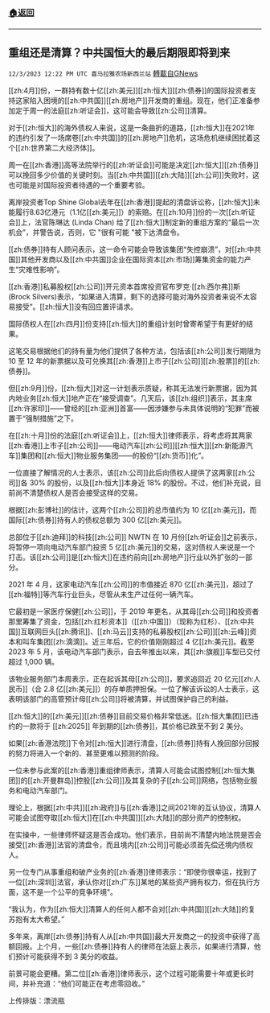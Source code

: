 ###  [:house:返回](README.md)
---


## 重组还是清算？中共国恒大的最后期限即将到来
`12/3/2023 12:22 PM UTC 喜马拉雅农场新西兰站` [轉載自GNews](https://gnews.org/articles/2065983)

[[zh:4月]]份，一群持有数十亿[[zh:美元]][[zh:恒大]][[zh:债券]]的国际投资者支持这家陷入困境的[[zh:中共国]][[zh:房地产]]开发商的重组。现在，他们正准备参加定于周一的法庭[[zh:听证会]]，这可能会导致[[zh:公司]]清算。

对于[[zh:恒大]]的海外债权人来说，这是一条曲折的道路，[[zh:恒大]]在2021年的违约引发了一场席卷[[zh:中共国]]的[[zh:房地产]]危机，这场危机继续困扰着这个[[zh:世界第二大经济体]]。

周一在[[zh:香港]]高等法院举行的[[zh:听证会]]可能是决定[[zh:恒大]][[zh:债券]]可以挽回多少价值的关键时刻。当[[zh:中共国]][[zh:大陆]][[zh:公司]]失败时，这也可能是对国际投资者待遇的一个重要考验。

离岸投资者Top Shine Global去年在[[zh:香港]]提起的清盘诉讼称，[[zh:恒大]]未能履行8.63亿港元（1.1亿[[zh:美元]]）的索赔。在[[zh:10月]]份的一次[[zh:听证会]]上，法官陈琳达 (Linda Chan) 给了[[zh:恒大]]制定新的重组方案的“最后一次机会”，并警告说，否则，它 "很有可能 "被下达清盘令。

[[zh:债券]]持有人顾问表示，这一命令可能会导致该集团“失控崩溃”，对[[zh:中共国]]其他开发商以及[[zh:中共国]]企业在国际资本[[zh:市场]]筹集资金的能力产生“灾难性影响”。

[[zh:香港]]私募股权[[zh:公司]]开元资本首席投资官布罗克·[[zh:西尔弗]]斯(Brock Silvers)表示，“如果进入清算，剩下的选择可能对海外投资者来说不太容易接受”。[[zh:恒大]]没有回应置评请求。

国际债权人在[[zh:四月]]份支持[[zh:恒大]]的重组计划时曾寄希望于有更好的结果。

这笔交易根据他们的持有量为他们提供了各种方法，包括该[[zh:公司]]发行期限为 10 至 12 年的新票据以及可兑换其[[zh:香港]]上市子[[zh:公司]][[zh:股票]]的[[zh:债券]]。

但[[zh:9月]]份，[[zh:恒大]]对这一计划表示质疑，称其无法发行新票据，因为其内地业务[[zh:恒大]]地产正在“接受调查”。几天后，该[[zh:组织]]表示，其主席[[zh:许家印]]——曾经的[[zh:亚洲]]首富——因涉嫌参与未具体说明的“犯罪”而被置于“强制措施”之下。

在[[zh:十月]]份的法庭[[zh:听证会]]上，[[zh:恒大]]律师表示，将考虑将其两家[[zh:香港]]上市子[[zh:公司]]——电动汽车[[zh:公司]][[zh:恒大]][[zh:新能源汽车]]集团和[[zh:恒大]]物业服务集团——的股份“[[zh:货币]]化”。

一位直接了解情况的人士表示，该[[zh:公司]]此后向债权人提供了这两家[[zh:公司]]各 30% 的股份，以及[[zh:恒大]]本身近 18% 的股份。不过，他们补充说，目前尚不清楚债权人是否会接受这样的交易。

根据[[zh:彭博社]]的估计，这两个[[zh:公司]]的总市值约为 10 亿[[zh:美元]]，而国际[[zh:债券]]持有人的债权总额为 300 亿[[zh:美元]]。

总部位于[[zh:迪拜]]的科技[[zh:公司]] NWTN 在 10 月份[[zh:听证会]]之前表示，将暂停一项向电动汽车部门投资 5 亿[[zh:美元]]的交易，这对债权人来说是一个打击。该[[zh:公司]]是[[zh:恒大]]在违约前向[[zh:房地产]]行业以外扩张的一部分。

2021 年 4 月，这家电动汽车[[zh:公司]]的市值接近 870 亿[[zh:美元]]，超过了[[zh:福特]]等汽车行业巨头，尽管从未生产过任何一辆汽车。

它最初是一家医疗保健[[zh:公司]]，于 2019 年更名，从其母[[zh:公司]]和投资者那里筹集了资金，包括[[zh:红杉资本]]（[[zh:中国]]）（现称为红杉）、[[zh:中共国]]互联网巨头[[zh:腾讯]]、[[zh:马云]]支持的私募股权[[zh:公司]][[zh:云峰]]资本和叫车集团[[zh:滴滴]]。近三年后，它的价值刚刚超过 4 亿[[zh:美元]]。截至 2023 年 5 月，该电动汽车部门表示，自去年推出以来，其[[zh:旗舰]]车型已交付超过 1,000 辆。

该物业服务部门本周表示，正在起诉其母[[zh:公司]]，要求追回近 20 亿元[[zh:人民币]]（合 2.8 亿[[zh:美元]]）的存单质押担保。一位了解该诉讼的人士表示，这表明该部门的高管预计母[[zh:公司]]将被清算，并试图保护自己的利益。

[[zh:恒大]]的[[zh:美元]][[zh:债券]]目前交易价格非常低迷。[[zh:恒大集团]]已违约的一款将于 [[zh:2025]] 年到期的[[zh:债券]]，其价格已跌至不到 2 美分。

如果[[zh:香港法院]]下令对[[zh:恒大]]进行清盘，[[zh:债券]]持有人挽回部分回报的努力将进入一个新的、甚至更难以预测的阶段。

一位未参与此案的[[zh:香港]]重组律师表示，清算人可能会试图控制[[zh:恒大集团]]的[[zh:开曼群岛]]控股[[zh:公司]]及其复杂的子[[zh:公司]]网络，包括物业服务和电动汽车部门。

理论上，根据[[zh:中共]][[zh:政府]]与[[zh:香港]]之间2021年的互认协议，清算人可能会试图夺取[[zh:恒大]]在[[zh:中共国]][[zh:大陆]]的部分资产的控制权。

在实操中，一些律师怀疑这是否会成功。他们表示，目前尚不清楚内地法院是否会接受[[zh:香港]]法官的清盘令，而且境内[[zh:公司]]可能必须首先偿还境内债权人。

另一位专门从事重组和破产业务的[[zh:香港]]律师表示：“即使你很幸运，找到了一位[[zh:深圳]]法官，承认你对[[zh:广东]]某地的某些资产拥有权力，但在执行方面，这不是一个公平的竞争环境"。

“我认为，作为[[zh:恒大]]清算人的任何人都不会对[[zh:中共国]][[zh:大陆]]的复苏抱有太大希望。”

多年来，离岸[[zh:债券]]持有人从[[zh:中共国]]最大开发商之一的投资中获得了高额回报。上个月，一些[[zh:债券]]持有人的律师在法庭上表示，如果进行清算，他们预计可能获得不到 3 美分的收益。

前景可能会更糟。第二位[[zh:香港]]律师表示，这个过程可能需要十年或更长时间，并补充道：“他们可能正在考虑零回收。”

上传排版：漂流瓶
